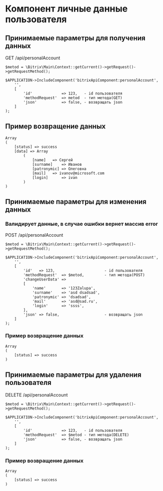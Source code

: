 # Компонент личные данные пользователя
## Принимаемые параметры для получения данных
GET /api/personalAccount
```
$metod = \Bitrix\Main\Context::getCurrent()->getRequest()->getRequestMethod();

$APPLICATION->IncludeComponent('bitrixApiComponent:personalAccount',
	'',
	[
		'id'             => 123,   - id пользователя
		'methodRequest'  => metod  - тип метода(GET)
		'json'           => false, - возвращать json
	]
);
```
## Пример возвращение данных
```
Array
(
    [status] => success
    [data] => Array
        (
            [name] 	 => Сергей
            [surname] 	 => Иванов
            [patronymic] => Олеговна
            [mail] 	 => ivanov@microsoft.com
            [login] 	 => ivan
        )
)
```
## Принимаемые параметры для изменения данных
### Валидирует данные, в случае ошибки вернет массив error
POST /api/personalAccount

```
$metod = \Bitrix\Main\Context::getCurrent()->getRequest()->getRequestMethod();

$APPLICATION->IncludeComponent('bitrixApiComponent:personalAccount',
	'',
	[
		'id'   => 123,                   	- id пользователя
		'methodRequest'  => $metod, 		- тип метода(POST)
		'changeUserData' =>
		[
			'name'       => '123Zalupa',
			'surname'    => 'asd dsadsad',
			'patronymic' => 'dsadsad',
			'mail'       => 'asd@sad.ru',
			'login'      => 'ssss',
		],
		'json' => false,                 	- возвращать json
	]
);
```
### Пример возвращение данных
```
Array
(
    [status] => success
)
```
## Принимаемые параметры для удаления пользователя
DELETE /api/personalAccount
```
$metod = \Bitrix\Main\Context::getCurrent()->getRequest()->getRequestMethod();

$APPLICATION->IncludeComponent('bitrixApiComponent:personalAccount',
	'',
	[
		'id'             => 123,   - id пользователя
		'methodRequest'  => $metod - тип метода(DELETE)
		'json'           => false, - возвращать json
	]
);
```
### Пример возвращение данных
```
Array
(
    [status] => success
)
```
